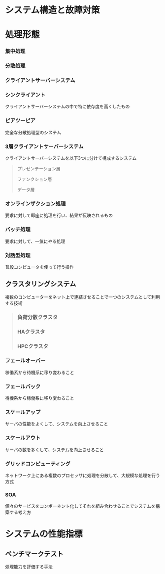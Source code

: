 # システム構造と故障対策

# 処理形態

### 集中処理

### 分散処理

### クライアントサーバーシステム

### シンクライアント

クライアントサーバーシステムの中で特に依存度を高くしたもの

### ピアツーピア

完全な分散処理型のシステム

### 3層クライアントサーバーシステム

クライアントサーバーシステムを以下3つに分けて構成するシステム
>
>プレゼンテーション層
>
>ファンクション層
>
>データ層

### オンラインザクション処理

要求に対して即座に処理を行い、結果が反映されるもの

### バッチ処理

要求に対して、一気にやる処理

### 対話型処理

普段コンピュータを使って行う操作

## クラスタリングシステム

複数のコンピューターをネット上で連結させることで一つのシステムとして利用する技術

>
>### 負荷分散クラスタ
>
>### HAクラスタ
>
>### HPCクラスタ

### フェールオーバー

稼働系から待機系に移り変わること

### フェールバック

待機系から稼働系に移り変わること

### スケールアップ

サーバの性能をよくして、システムを向上させること

### スケールアウト

サーバの数を多くして、システムを向上させること

### グリッドコンピューティング

ネットワーク上にある複数のプロセッサに処理を分散して、大規模な処理を行う方式

### SOA

個々のサービスをコンポーネント化してそれを組み合わせることでシステムを構築する考え方

# システムの性能指標

## ベンチマークテスト

処理能力を評価する手法

